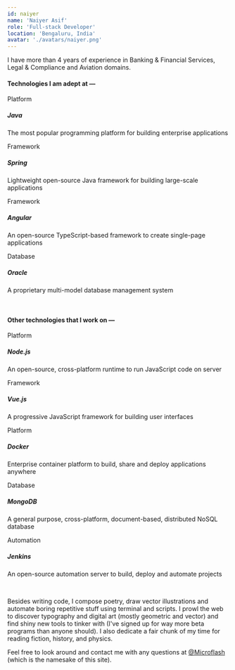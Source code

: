 ```yaml
---
id: naiyer
name: 'Naiyer Asif'
role: 'Full-stack Developer'
location: 'Bengaluru, India'
avatar: './avatars/naiyer.png'
---
```


I have more than 4 years of experience in Banking &amp; Financial Services, Legal &amp; Compliance and Aviation domains.

#### Technologies I am adept at &mdash;


<div class="grid-sm">
  <div class="grid-sm-cell">
    <div class="box">
      <div class="box-header">Platform</div>
      <h5 class="box-body">Java</h5>
      <p class="box-footer">The most popular programming platform for building enterprise applications</p>
    </div>
  </div>
  <div class="grid-sm-cell">
    <div class="box">
      <div class="box-header">Framework</div>
      <h5 class="box-body">Spring</h5>
      <p class="box-footer">Lightweight open-source Java framework for building large-scale applications</p>
    </div>
  </div><div class="grid-sm-cell">
    <div class="box">
      <div class="box-header">Framework</div>
      <h5 class="box-body">Angular</h5>
      <p class="box-footer">An open-source TypeScript-based framework to create single-page applications</p>
    </div>
  </div><div class="grid-sm-cell">
    <div class="box">
      <div class="box-header">Database</div>
      <h5 class="box-body">Oracle</h5>
      <p class="box-footer">A proprietary multi-model database management system</p>
    </div>
  </div>
</div>
<br>


#### Other technologies that I work on &mdash;


<div class="grid-sm">
  <div class="grid-sm-cell">
    <div class="box">
      <div class="box-header">Platform</div>
      <h5 class="box-body">Node.js</h5>
      <p class="box-footer">An open-source, cross-platform runtime to run JavaScript code on server</p>
    </div>
  </div>
  <div class="grid-sm-cell">
    <div class="box">
      <div class="box-header">Framework</div>
      <h5 class="box-body">Vue.js</h5>
      <p class="box-footer">A progressive JavaScript framework for building user interfaces</p>
    </div>
  </div>
  <div class="grid-sm-cell">
    <div class="box">
      <div class="box-header">Platform</div>
      <h5 class="box-body">Docker</h5>
      <p class="box-footer">Enterprise container platform to build, share and deploy applications anywhere</p>
    </div>
  </div><div class="grid-sm-cell">
    <div class="box">
      <div class="box-header">Database</div>
      <h5 class="box-body">MongoDB</h5>
      <p class="box-footer">A general purpose, cross-platform, document-based, distributed NoSQL database</p>
    </div>
  </div><div class="grid-sm-cell">
    <div class="box">
      <div class="box-header">Automation</div>
      <h5 class="box-body">Jenkins</h5>
      <p class="box-footer">An open-source automation server to build, deploy and automate projects</p>
    </div>
  </div>
</div>
<br>


Besides writing code, I compose poetry, draw vector illustrations and automate boring repetitive stuff using terminal and scripts. I prowl the web to discover typography and digital art (mostly geometric and vector) and find shiny new tools to tinker with (I've signed up for way more beta programs than anyone should). I also dedicate a fair chunk of my time for reading fiction, history, and physics.

Feel free to look around and contact me with any questions at [@Microflash](https://www.twitter.com/Microflash) (which is the namesake of this site).
